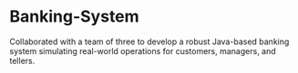 # Banking-System
Collaborated with a team of three to develop a robust Java-based banking system simulating real-world operations for customers, managers, and tellers.
